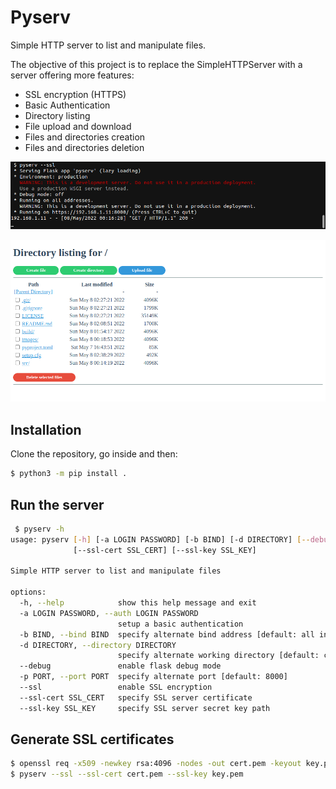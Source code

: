 Pyserv
======

Simple HTTP server to list and manipulate files.

The objective of this project is to replace the SimpleHTTPServer with a server offering more features:
- SSL encryption (HTTPS)
- Basic Authentication
- Directory listing
- File upload and download
- Files and directories creation
- Files and directories deletion

![alt text](images/command.png)

![alt text](images/server.png)

Installation
------------

Clone the repository, go inside and then:
```bash
$ python3 -m pip install .
```

Run the server
----------------

```bash
 $ pyserv -h                
usage: pyserv [-h] [-a LOGIN PASSWORD] [-b BIND] [-d DIRECTORY] [--debug] [-p PORT] [--ssl]
              [--ssl-cert SSL_CERT] [--ssl-key SSL_KEY]

Simple HTTP server to list and manipulate files

options:
  -h, --help            show this help message and exit
  -a LOGIN PASSWORD, --auth LOGIN PASSWORD
                        setup a basic authentication
  -b BIND, --bind BIND  specify alternate bind address [default: all interfaces]
  -d DIRECTORY, --directory DIRECTORY
                        specify alternate working directory [default: current directory]
  --debug               enable flask debug mode
  -p PORT, --port PORT  specify alternate port [default: 8000]
  --ssl                 enable SSL encryption
  --ssl-cert SSL_CERT   specify SSL server certificate
  --ssl-key SSL_KEY     specify SSL server secret key path

```

Generate SSL certificates
-------------------------

```bash
$ openssl req -x509 -newkey rsa:4096 -nodes -out cert.pem -keyout key.pem -days 365
$ pyserv --ssl --ssl-cert cert.pem --ssl-key key.pem 
```
